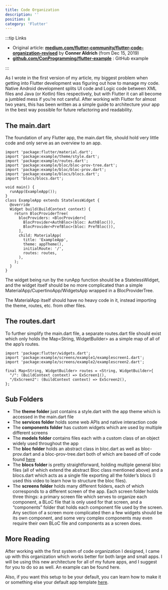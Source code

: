 ```yaml
---
title: Code Organization
description: ''
position: 8
category: 'Flutter'
---
```


:::tip Links

- Original article: [**medium.com/flutter-community/flutter-code-organization-revised**](https://medium.com/flutter-community/flutter-code-organization-revised-b09ad5cef7f6) by **Conner Aldrich** (from Dec 15, 2019)
- [**github.com/ConProgramming/flutter-example**](https://github.com/ConProgramming/flutter-example) : GitHub example

:::

<citation title="Flutter: Code Organization (Revised)" author="Conner Aldrich" link="https://medium.com/flutter-community/flutter-code-organization-revised-b09ad5cef7f6">

As I wrote in the first version of my article, my biggest problem when getting into Flutter development was figuring out how to manage my code. Native Android development splits UI code and Logic code between XML files and Java (or Kotlin) files respectively, but with Flutter it can all become a jumbled mess if you’re not careful. After working with Flutter for almost two years, this has been written as a simple guide to architecture your app in the best way possible for future refactoring and readability.

## The main.dart

The foundation of any Flutter app, the main.dart file, should hold very little code and only serve as an overview to an app.

```dart[main.dart]
import 'package:flutter/material.dart';
import 'package:example/theme/style.dart';
import 'package:example/routes.dart';
import 'package:example/bloc/bloc-prov-tree.dart';
import 'package:example/bloc/bloc-prov.dart';
import 'package:example/blocs/blocs.dart';
import 'blocs/blocs.dart';

void main() {
  runApp(ExampleApp());
}
class ExampleApp extends StatelessWidget {
  @override
  Widget build(BuildContext context) {
    return BlocProviderTree(
      blocProviders: <BlocProvider>[
        BlocProvider<AuthBloc>(bloc: AuthBloc()),
        BlocProvider<PrefBloc>(bloc: PrefBloc()),
      ],
      child: MaterialApp(
        title: 'ExampleApp',
        theme: appTheme(),
        initialRoute: '/',
        routes: routes,
      ),
    );
  }
}
```

The widget being run by the runApp function should be a StatelessWidget, and the widget itself should be no more complicated than a simple MaterialApp/CupertinoApp/WidgetsApp wrapped in a BlocProviderTree.

The MaterialApp itself should have no heavy code in it, instead importing the theme, routes, etc. from other files.

## The routes.dart

To further simplify the main.dart file, a separate routes.dart file should exist which only holds the Map<String, WidgetBuilder> as a simple map of all of the app’s routes.

```dart[routes.dart]
import 'package:flutter/widgets.dart';
import 'package:example/screens/example1/examplescreen1.dart';
import 'package:example/screens/example2/examplescreen2.dart';

final Map<String, WidgetBuilder> routes = <String, WidgetBuilder>{
  "/": (BuildContext context) => ExScreen1(),
  "/ExScreen2": (BuildContext context) => ExScreen2(),
};
```

## Sub Folders

- The **theme folder** just contains a style.dart with the app theme which is accessed in the main.dart file
- The **services folder** holds some web APIs and native interaction code
- The **components folder** has custom widgets which are used by multiple different screens
- The **models folder** contains files each with a custom class of an object widely used throughout the app
- The **bloc folder** holds an abstract class in bloc.dart as well as bloc-prov.dart and a bloc-prov-tree.dart both of which are based off of code found [here](https://github.com/felangel/bloc)
- The **blocs folder** is pretty straightforward, holding multiple general bloc files (all of which extend the abstract Bloc class mentioned above) and a blocs.dart which acts as a single file exporting all the folder’s blocs (I used this video to learn how to structure the bloc files).
- The **screens folder** holds many different folders, each of which corresponds to a different screen of the app. Each screen folder holds three things: a primary screen file which serves to organize each component, a BLoC file that is only used for that screen, and a “components” folder that holds each component file used by the screen. Any section of a screen more complicated then a few widgets should be its own component, and some very complex components may even require their own BLoC file and components as a screen does.

## More Reading

After working with the first system of code organization I designed, I came up with this organization which works better for both large and small apps. I will be using this new architecture for all of my future apps, and I suggest for you to do so as well. An example can be found here.

Also, if you want this setup to be your default, you can learn how to make it or something else your default app template [here](https://medium.com/flutter-community/flutter-changing-the-default-app-template-f3448386139f).

</citation>
